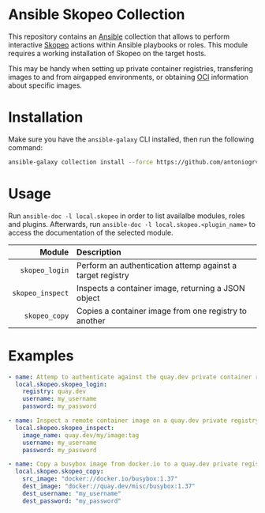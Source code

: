 # Ansible Skopeo Collection

This repository contains an [Ansible](https://www.ansible.com/) collection that allows to perform interactive [Skopeo](https://github.com/containers/skopeo) actions within Ansible playbooks or roles. This module requires a working installation of Skopeo on the target hosts.

This may be handy when setting up private container registries, transfering images to and from airgapped environments, or obtaining [OCI](https://opencontainers.org/) information about specific images.

# Installation

Make sure you have the `ansible-galaxy` CLI installed, then run the following command:

```bash
ansible-galaxy collection install --force https://github.com/antoniogrv/ansible-skopeo-collection/releases/download/0.1.0/local-skopeo-0.1.0.tar.gz
```

# Usage

Run `ansible-doc -l local.skopeo` in order to list availalbe modules, roles and plugins. Afterwards, run `ansible-doc -l local.skopeo.<plugin_name>` to access the documentation of the selected module.

Module | Description
---: | :---
`skopeo_login`   | Perform an authentication attemp against a target registry
`skopeo_inspect` | Inspects a container image, returning a JSON object
`skopeo_copy`    | Copies a container image from one registry to another

# Examples

```yaml
- name: Attemp to authenticate against the quay.dev private container registry
  local.skopeo.skopeo_login:
    registry: quay.dev
    username: my_username
    password: my_password
```

```yaml
- name: Inspect a remote container image on a quay.dev private registry
  local.skopeo.skopeo_inspect:
    image_name: quay.dev/my/image:tag
    username: my_username
    password: my_password
```

```yaml
- name: Copy a busybox image from docker.io to a quay.dev private registry
  local.skopeo.skopeo_copy:
    src_image: "docker://docker.io/busybox:1.37"
    dest_image: "docker://quay.dev/misc/busybox:1.37"
    dest_username: "my_username"
    dest_password: "my_password"
```